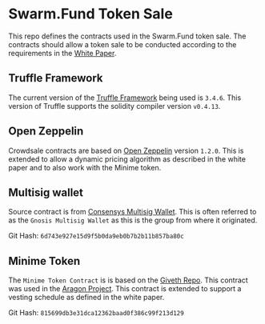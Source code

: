 # Swarm.Fund Token Sale

This repo defines the contracts used in the Swarm.Fund token sale.  The contracts should allow a token sale to be conducted according to the requirements in the [White Paper](http://sites.swarm.fund/whitepapers/Cooperative-Ownership-Platform-for-Real-Assets.pdf).

## Truffle Framework

The current version of the [Truffle Framework](https://github.com/trufflesuite/truffle) being used is `3.4.6`.  This version of Truffle supports the solidity compiler version `v0.4.13`.

## Open Zeppelin

Crowdsale contracts are based on [Open Zeppelin](https://github.com/OpenZeppelin/zeppelin-solidity) version `1.2.0`.  This is extended to allow a dynamic pricing algorithm as described in the white paper and to also work with the Minime token.

## Multisig wallet

Source contract is from [Consensys Multisig Wallet](https://github.com/ConsenSys/MultiSigWallet/blob/master/contracts/solidity/MultiSigWallet.sol).  This is often referred to as the `Gnosis Multisig Wallet` as this is the group from where it originated.

Git Hash: `6d743e927e15d9f5b0da9eb0b7b2b11b857ba80c`

## Minime Token

The `Minime Token Contract` is is based on the [Giveth Repo](https://github.com/Giveth/minime).  This contract was used in the [Aragon Project](https://github.com/aragon/aragon-network-token).  This contract is extended to support a vesting schedule as defined in the white paper.

Git Hash: `815699db3e31dca12362baad0f386c99f213d129`